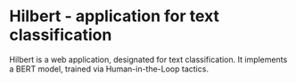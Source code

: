 
# Hilbert - application for text classification


Hilbert is a web application, designated for text classification. It implements a BERT model, trained via Human-in-the-Loop tactics.